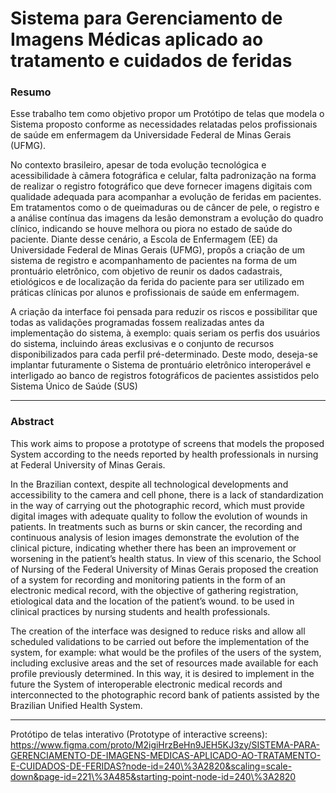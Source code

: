 # Sistema para Gerenciamento de Imagens Médicas aplicado ao tratamento e cuidados de feridas

### Resumo

Esse trabalho tem como objetivo propor um Protótipo de telas que modela o Sistema proposto conforme as necessidades relatadas pelos profissionais de saúde em enfermagem da Universidade Federal de Minas Gerais (UFMG).

No contexto brasileiro, apesar de toda evolução tecnológica e acessibilidade à câmera fotográfica e celular, falta padronização na forma de realizar o registro fotográfico que deve fornecer imagens digitais com qualidade adequada para acompanhar a evolução de feridas em pacientes. Em tratamentos como o de queimaduras ou de câncer de pele, o registro e a análise contínua das imagens da lesão demonstram a evolução do quadro clínico, indicando se houve melhora ou piora no estado de saúde do paciente. Diante desse cenário, a Escola de Enfermagem (EE) da Universidade Federal de Minas Gerais (UFMG), propôs a criação de um sistema de registro e acompanhamento de pacientes na forma de um prontuário eletrônico, com objetivo de reunir os dados cadastrais, etiológicos e de localização da ferida do paciente para ser utilizado em práticas clínicas por alunos e profissionais de saúde em enfermagem.

A criação da interface foi pensada para reduzir os riscos e possibilitar que todas as validações programadas fossem realizadas antes da implementação do sistema, à exemplo: quais seriam os perfis dos usuários do sistema, incluindo áreas exclusivas e o conjunto de recursos disponibilizados para cada perfil pré-determinado. Deste modo, deseja-se implantar futuramente o Sistema de prontuário eletrônico interoperável e interligado ao banco de registros fotográficos de pacientes assistidos pelo Sistema Único de Saúde (SUS)

----

### Abstract

This work aims to propose a prototype of screens that models the proposed System according to the needs reported by health professionals in nursing at Federal University of Minas Gerais.

In the Brazilian context, despite all technological developments and accessibility to the camera and cell phone, there is a lack of standardization in the way of carrying out the photographic record, which must provide digital images with adequate quality to follow the evolution of wounds in patients. In treatments such as burns or skin cancer, the recording and continuous analysis of lesion images demonstrate the evolution of the clinical picture, indicating whether there has been an improvement or worsening in the patient’s health status. In view of this scenario, the School of Nursing of the Federal University of Minas Gerais proposed the creation of a system for recording and monitoring patients in the form of an electronic medical record, with the objective of gathering registration, etiological data and the location of the patient’s wound. to be used in clinical practices by nursing students and health professionals.

The creation of the interface was designed to reduce risks and allow all scheduled validations to be carried out before the implementation of the system, for example: what would be the profiles of the users of the system, including exclusive areas and the set of resources made available for each profile previously determined. In this way, it is desired to implement in the future the System of interoperable electronic medical records and interconnected to the photographic record bank of patients assisted by the Brazilian Unified Health System.

----

Protótipo de telas interativo (Prototype of interactive screens): https://www.figma.com/proto/M2igiHrzBeHn9JEH5KJ3zy/SISTEMA-PARA-GERENCIAMENTO-DE-IMAGENS-MEDICAS-APLICADO-AO-TRATAMENTO-E-CUIDADOS-DE-FERIDAS?node-id=240\%3A2820&scaling=scale-down&page-id=221\%3A485&starting-point-node-id=240\%3A2820
